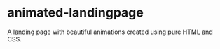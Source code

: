 # animated-landingpage
A landing page with beautiful animations created using pure HTML and CSS.




